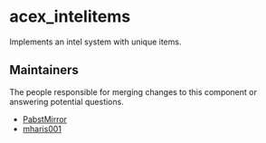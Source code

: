 acex_intelitems
===============

Implements an intel system with unique items.

## Maintainers

The people responsible for merging changes to this component or answering potential questions.

- [PabstMirror](https://github.com/PabstMirror)
- [mharis001](https://github.com/mharis001)
